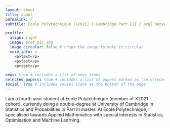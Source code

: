 ```yaml
---
layout: about
title: about
permalink: /
subtitle: Ecole Polytechnique (X2021) | Cambridge Part III / axel.benyamine@polytechnique.edu

profile:
  align: right
  image: prof_pic.jpg
  image_circular: false # crops the image to make it circular
  more_info: >
    <p>test</p>
    <p>test</p>
    <p>test</p>

news: true # includes a list of news items
selected_papers: true # includes a list of papers marked as "selected={true}"
social: true # includes social icons at the bottom of the page
---
```


I am a fourth year student at Ecole Polytechnique (member of X2021 cohort), currently doing a double-degree at University of Cambridge in Statistics and Probabilities in Part III master. At Ecole Polytechnique, I specialised towards Applied Mathematics with special interests in Statistics, Optimisation and Machine Learning.